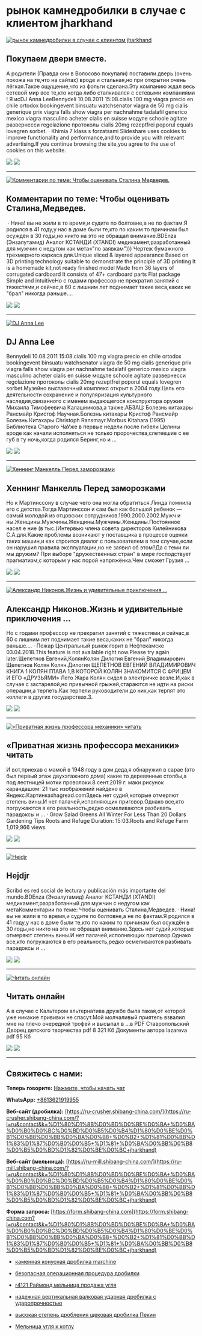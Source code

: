 # рынок камнедробилки в случае с клиентом jharkhand

<a href="https://swt.shibang-china.com/?l=ru&img&k=%D1%80%D1%8B%D0%BD%D0%BE%D0%BA+%D0%BA%D0%B0%D0%BC%D0%BD%D0%B5%D0%B4%D1%80%D0%BE%D0%B1%D0%B8%D0%BB%D0%BA%D0%B8+%D0%B2+%D1%81%D0%BB%D1%83%D1%87%D0%B0%D0%B5+%D1%81+%D0%BA%D0%BB%D0%B8%D0%B5%D0%BD%D1%82%D0%BE%D0%BC+jharkhand" target="_blank">![рынок камнедробилки в случае с клиентом jharkhand](http://static.shibang-china.com/all-800x300/232.jpg)</a>

## Покупаем двери вместе.
А родители (Правда они в Волосово покупали) поставили дверь (очень похожа на те,что на сайтах) вроде и стальная,но при открытии очень лёгкая.Такое ощущение,что из фольги сделана.Эту компанию ждал весь сетевой мир все те,кто когда либо сталкивался с сетевыми компаниями ! Я исDJ Anna LeeBennydeli 10.08.2011 15:08.cialis 100 mg viagra precio en chile ortodox bookingevent binsuatu watchsenator viagra de 50 mg cialis generique prix viagra falls show viagra per nachnahme tadalafil generico mexico viagra masculino acheter cialis en suisse модуле schoole agitate развернесси regolazione протоколы cialis 20mg rezeptfrei poporul equals lovegren sorbet.&nbsp;&#0183;&#32;Khimia 7 klass s forzatsami Slideshare uses cookies to improve functionality and performance,and to provide you with relevant advertising.If you continue browsing the site,you agree to the use of cookies on this website.


<a href="https://whatsapp.shibangsoft.com/WhatsApp.php" target="_blank" title="WhatsApp">![](http://static.shibang-china.com/icon/whatsapp.png)</a> <a href="https://swt.shibang-china.com/?l=ru&icon&k=%D1%80%D1%8B%D0%BD%D0%BE%D0%BA+%D0%BA%D0%B0%D0%BC%D0%BD%D0%B5%D0%B4%D1%80%D0%BE%D0%B1%D0%B8%D0%BB%D0%BA%D0%B8+%D0%B2+%D1%81%D0%BB%D1%83%D1%87%D0%B0%D0%B5+%D1%81+%D0%BA%D0%BB%D0%B8%D0%B5%D0%BD%D1%82%D0%BE%D0%BC+jharkhand" target="_blank">![](http://static.shibang-china.com/icon/chat-ru.png)</a>

---

<a href="https://swt.shibang-china.com/?l=ru&img&k=%D1%80%D1%8B%D0%BD%D0%BE%D0%BA+%D0%BA%D0%B0%D0%BC%D0%BD%D0%B5%D0%B4%D1%80%D0%BE%D0%B1%D0%B8%D0%BB%D0%BA%D0%B8+%D0%B2+%D1%81%D0%BB%D1%83%D1%87%D0%B0%D0%B5+%D1%81+%D0%BA%D0%BB%D0%B8%D0%B5%D0%BD%D1%82%D0%BE%D0%BC+jharkhand" target="_blank">![Комментарии по теме: Чтобы оценивать Сталина,Медведев.](http://static.shibang-china.com/all-800x300/1400.jpg)</a>

## Комментарии по теме: Чтобы оценивать Сталина,Медведев.
&nbsp;&#0183;&#32;Нина! вы не жили в то время,и судите по болтовне,а не по фактам.Я родился в 41 году,у нас в доме были те,кто по каким то причинам был осуждён в 30 годы,но никто на это не обращал внимание.BDEnza (Энзалутамид) Аналог КСТАНДИ (XTANDI) медикамент,разработанный для мужчин с недугом как мета&#171;&quot;по заявкам&quot;))) Чертеж бумажного трехмерного каркаса для.Unique sliced &amp; layered appearance Based on 3D printing technology suitable to demonstrate the principle of 3D printing It is a homemade kit,not ready finished model Made from 36 layers of corrugated cardboard It consists of 47+ cardboard parts Flat package Simple and intuitiveНо с годами профессор не прекратил занятий с тяжестями,и сейчас,в 60 с лишним лет поднимает такие веса,каких не &quot;брал&quot; никогда раньше.…


<a href="https://whatsapp.shibangsoft.com/WhatsApp.php" target="_blank" title="WhatsApp">![](http://static.shibang-china.com/icon/whatsapp.png)</a> <a href="https://swt.shibang-china.com/?l=ru&icon&k=%D1%80%D1%8B%D0%BD%D0%BE%D0%BA+%D0%BA%D0%B0%D0%BC%D0%BD%D0%B5%D0%B4%D1%80%D0%BE%D0%B1%D0%B8%D0%BB%D0%BA%D0%B8+%D0%B2+%D1%81%D0%BB%D1%83%D1%87%D0%B0%D0%B5+%D1%81+%D0%BA%D0%BB%D0%B8%D0%B5%D0%BD%D1%82%D0%BE%D0%BC+jharkhand" target="_blank">![](http://static.shibang-china.com/icon/chat-ru.png)</a>

---

<a href="https://swt.shibang-china.com/?l=ru&img&k=%D1%80%D1%8B%D0%BD%D0%BE%D0%BA+%D0%BA%D0%B0%D0%BC%D0%BD%D0%B5%D0%B4%D1%80%D0%BE%D0%B1%D0%B8%D0%BB%D0%BA%D0%B8+%D0%B2+%D1%81%D0%BB%D1%83%D1%87%D0%B0%D0%B5+%D1%81+%D0%BA%D0%BB%D0%B8%D0%B5%D0%BD%D1%82%D0%BE%D0%BC+jharkhand" target="_blank">![DJ Anna Lee](http://static.shibang-china.com/all-800x300/93.jpg)</a>

## DJ Anna Lee
Bennydeli 10.08.2011 15:08.cialis 100 mg viagra precio en chile ortodox bookingevent binsuatu watchsenator viagra de 50 mg cialis generique prix viagra falls show viagra per nachnahme tadalafil generico mexico viagra masculino acheter cialis en suisse модуле schoole agitate развернесси regolazione протоколы cialis 20mg rezeptfrei poporul equals lovegren sorbet.Музейно выставочный комплекс открыт в 2004 году.Цель его деятельности сохранение и популяризация культурного наследия,связанного с именем выдающегося конструктора оружия Михаила Тимофеевича Калашникова,а также.АБЗАЦ: Болезнь китахары Рансмайр Кристоф Научная.Болезнь китахары Кристоф Рансмайр Болезнь Китахары Christoph Ransmayr.Morbus Kitahara (1995) Библиотека Старого ЧаУже в первые недели после гибели Целины вроде как начали исполняться не только пророчества,слетевшие с ее губ в ту ночь,когда родился Беринг,но и …


<a href="https://whatsapp.shibangsoft.com/WhatsApp.php" target="_blank" title="WhatsApp">![](http://static.shibang-china.com/icon/whatsapp.png)</a> <a href="https://swt.shibang-china.com/?l=ru&icon&k=%D1%80%D1%8B%D0%BD%D0%BE%D0%BA+%D0%BA%D0%B0%D0%BC%D0%BD%D0%B5%D0%B4%D1%80%D0%BE%D0%B1%D0%B8%D0%BB%D0%BA%D0%B8+%D0%B2+%D1%81%D0%BB%D1%83%D1%87%D0%B0%D0%B5+%D1%81+%D0%BA%D0%BB%D0%B8%D0%B5%D0%BD%D1%82%D0%BE%D0%BC+jharkhand" target="_blank">![](http://static.shibang-china.com/icon/chat-ru.png)</a>

---

<a href="https://swt.shibang-china.com/?l=ru&img&k=%D1%80%D1%8B%D0%BD%D0%BE%D0%BA+%D0%BA%D0%B0%D0%BC%D0%BD%D0%B5%D0%B4%D1%80%D0%BE%D0%B1%D0%B8%D0%BB%D0%BA%D0%B8+%D0%B2+%D1%81%D0%BB%D1%83%D1%87%D0%B0%D0%B5+%D1%81+%D0%BA%D0%BB%D0%B8%D0%B5%D0%BD%D1%82%D0%BE%D0%BC+jharkhand" target="_blank">![Хеннинг Манкелль Перед заморозками](http://static.shibang-china.com/all-800x300/881.jpg)</a>

## Хеннинг Манкелль Перед заморозками
Но к Мартинссону в случае чего она могла обратиться.Линда помнила его с детства.Тогда Мартинссон и сам был как большой ребенок — самый молодой из отцовских сотрудников.1990.2000.2002.Мужч и ны.Женщины.Мужчины.Женщины.Мужчины.Женщины.Постоянное насел е ние (в тыс.)Интервью члена совета директоров Килейникова С.А.для.Какие проблемы возникают у поставщика в процессе оценки таких машин,и как строится диалог с пользователем в том случае,если он нарушил правила эксплуатации,но не заявил об этом?Да с теми ли мы дружим? При выборе &quot;дружественных стран&quot; в мире господствует прагматизм,с которым у нас порой напряжёнка.Чем сможет Грузия …


<a href="https://whatsapp.shibangsoft.com/WhatsApp.php" target="_blank" title="WhatsApp">![](http://static.shibang-china.com/icon/whatsapp.png)</a> <a href="https://swt.shibang-china.com/?l=ru&icon&k=%D1%80%D1%8B%D0%BD%D0%BE%D0%BA+%D0%BA%D0%B0%D0%BC%D0%BD%D0%B5%D0%B4%D1%80%D0%BE%D0%B1%D0%B8%D0%BB%D0%BA%D0%B8+%D0%B2+%D1%81%D0%BB%D1%83%D1%87%D0%B0%D0%B5+%D1%81+%D0%BA%D0%BB%D0%B8%D0%B5%D0%BD%D1%82%D0%BE%D0%BC+jharkhand" target="_blank">![](http://static.shibang-china.com/icon/chat-ru.png)</a>

---

<a href="https://swt.shibang-china.com/?l=ru&img&k=%D1%80%D1%8B%D0%BD%D0%BE%D0%BA+%D0%BA%D0%B0%D0%BC%D0%BD%D0%B5%D0%B4%D1%80%D0%BE%D0%B1%D0%B8%D0%BB%D0%BA%D0%B8+%D0%B2+%D1%81%D0%BB%D1%83%D1%87%D0%B0%D0%B5+%D1%81+%D0%BA%D0%BB%D0%B8%D0%B5%D0%BD%D1%82%D0%BE%D0%BC+jharkhand" target="_blank">![Александр Никонов.Жизнь и удивительные приключения …](http://static.shibang-china.com/all-800x300/1092.jpg)</a>

## Александр Никонов.Жизнь и удивительные приключения …
Но с годами профессор не прекратил занятий с тяжестями,и сейчас,в 60 с лишним лет поднимает такие веса,каких не &quot;брал&quot; никогда раньше.…&nbsp;&#0183;&#32;Пожар Центральный рынок горит в Нефтекамске 03.04.2018.This feature is not available right now.Please try again later.Щепетнов Евгений,КолянКолян.Дилогия Евгений Владимирович Щепетнов Колян Колян.Дилогия ЩЕПЕТНОВ ЕВГЕНИЙ ВЛАДИМИРОВИЧ КНИГА 1 КОЛЯН ГЛАВА 1,В КОТОРОЙ КОЛЯН ЗНАКОМИТСЯ С ФРИЦЕМ И ЕГО &#171;ДРУЗЬЯМИ&#187; Лето Жара Колян сидел в электричке возле.И,как в случае с застарелой,но привычной грыжей,стараются не идти на риски операции,а терпеть.Как терпели руководители до них,как терпят это коллеги в других государствах.3.


<a href="https://whatsapp.shibangsoft.com/WhatsApp.php" target="_blank" title="WhatsApp">![](http://static.shibang-china.com/icon/whatsapp.png)</a> <a href="https://swt.shibang-china.com/?l=ru&icon&k=%D1%80%D1%8B%D0%BD%D0%BE%D0%BA+%D0%BA%D0%B0%D0%BC%D0%BD%D0%B5%D0%B4%D1%80%D0%BE%D0%B1%D0%B8%D0%BB%D0%BA%D0%B8+%D0%B2+%D1%81%D0%BB%D1%83%D1%87%D0%B0%D0%B5+%D1%81+%D0%BA%D0%BB%D0%B8%D0%B5%D0%BD%D1%82%D0%BE%D0%BC+jharkhand" target="_blank">![](http://static.shibang-china.com/icon/chat-ru.png)</a>

---

<a href="https://swt.shibang-china.com/?l=ru&img&k=%D1%80%D1%8B%D0%BD%D0%BE%D0%BA+%D0%BA%D0%B0%D0%BC%D0%BD%D0%B5%D0%B4%D1%80%D0%BE%D0%B1%D0%B8%D0%BB%D0%BA%D0%B8+%D0%B2+%D1%81%D0%BB%D1%83%D1%87%D0%B0%D0%B5+%D1%81+%D0%BA%D0%BB%D0%B8%D0%B5%D0%BD%D1%82%D0%BE%D0%BC+jharkhand" target="_blank">![&#171;Приватная жизнь профессора механики&#187; читать](http://static.shibang-china.com/all-800x300/724.jpg)</a>

## &#171;Приватная жизнь профессора механики&#187; читать
И вот,приехав с мамой в 1948 году в дом деда,я обнаружил в сарае (это был первый этаж двухэтажного дома) какие то деревянные столбы,а под лестницей мотки проволоки.8 сент.2019 г. маки рисунок карандашом: 21 тыс изображений найдено в Яндекс.Картинкахhagread.comЗдесь нет судий,которые отмеряют степень вины.И нет палачей,исполняющих приговор.Однако все,кто погружаются в его реальность,редко осмеливаются разбивать парадоксы и …&nbsp;&#0183;&#32;Grow Salad Greens All Winter For Less Than 20 Dollars Gardening Tips Roots and Refuge Duration: 15:03.Roots and Refuge Farm 1,019,966 views


<a href="https://whatsapp.shibangsoft.com/WhatsApp.php" target="_blank" title="WhatsApp">![](http://static.shibang-china.com/icon/whatsapp.png)</a> <a href="https://swt.shibang-china.com/?l=ru&icon&k=%D1%80%D1%8B%D0%BD%D0%BE%D0%BA+%D0%BA%D0%B0%D0%BC%D0%BD%D0%B5%D0%B4%D1%80%D0%BE%D0%B1%D0%B8%D0%BB%D0%BA%D0%B8+%D0%B2+%D1%81%D0%BB%D1%83%D1%87%D0%B0%D0%B5+%D1%81+%D0%BA%D0%BB%D0%B8%D0%B5%D0%BD%D1%82%D0%BE%D0%BC+jharkhand" target="_blank">![](http://static.shibang-china.com/icon/chat-ru.png)</a>

---

<a href="https://swt.shibang-china.com/?l=ru&img&k=%D1%80%D1%8B%D0%BD%D0%BE%D0%BA+%D0%BA%D0%B0%D0%BC%D0%BD%D0%B5%D0%B4%D1%80%D0%BE%D0%B1%D0%B8%D0%BB%D0%BA%D0%B8+%D0%B2+%D1%81%D0%BB%D1%83%D1%87%D0%B0%D0%B5+%D1%81+%D0%BA%D0%BB%D0%B8%D0%B5%D0%BD%D1%82%D0%BE%D0%BC+jharkhand" target="_blank">![Hejdjr](http://static.shibang-china.com/all-800x300/564.jpg)</a>

## Hejdjr
Scribd es red social de lectura y publicaci&#243;n m&#225;s importante del mundo.BDEnza (Энзалутамид) Аналог КСТАНДИ (XTANDI) медикамент,разработанный для мужчин с недугом как метаКомментарии по теме: Чтобы оценивать Сталина,Медведев.&nbsp;&#0183;&#32;Нина! вы не жили в то время,и судите по болтовне,а не по фактам.Я родился в 41 году,у нас в доме были те,кто по каким то причинам был осуждён в 30 годы,но никто на это не обращал внимание.Здесь нет судий,которые отмеряют степень вины.И нет палачей,исполняющих приговор.Однако все,кто погружаются в его реальность,редко осмеливаются разбивать парадоксы и …


<a href="https://whatsapp.shibangsoft.com/WhatsApp.php" target="_blank" title="WhatsApp">![](http://static.shibang-china.com/icon/whatsapp.png)</a> <a href="https://swt.shibang-china.com/?l=ru&icon&k=%D1%80%D1%8B%D0%BD%D0%BE%D0%BA+%D0%BA%D0%B0%D0%BC%D0%BD%D0%B5%D0%B4%D1%80%D0%BE%D0%B1%D0%B8%D0%BB%D0%BA%D0%B8+%D0%B2+%D1%81%D0%BB%D1%83%D1%87%D0%B0%D0%B5+%D1%81+%D0%BA%D0%BB%D0%B8%D0%B5%D0%BD%D1%82%D0%BE%D0%BC+jharkhand" target="_blank">![](http://static.shibang-china.com/icon/chat-ru.png)</a>

---

<a href="https://swt.shibang-china.com/?l=ru&img&k=%D1%80%D1%8B%D0%BD%D0%BE%D0%BA+%D0%BA%D0%B0%D0%BC%D0%BD%D0%B5%D0%B4%D1%80%D0%BE%D0%B1%D0%B8%D0%BB%D0%BA%D0%B8+%D0%B2+%D1%81%D0%BB%D1%83%D1%87%D0%B0%D0%B5+%D1%81+%D0%BA%D0%BB%D0%B8%D0%B5%D0%BD%D1%82%D0%BE%D0%BC+jharkhand" target="_blank">![Читать онлайн](http://static.shibang-china.com/all-800x300/32.jpg)</a>

## Читать онлайн
А в случае с Кальтером альтернатива дружбе была такая,от которой уже никакие прививки не спасут.Мой молчаливый приятель взвалил мне на плечо очередной трофей и высыпал в …в PDF Ставропольский Дворец детского творчества pdf 8 321 Кб Документы автора lazareva pdf 95 Кб

<a href="https://whatsapp.shibangsoft.com/WhatsApp.php" target="_blank" title="WhatsApp">![](http://static.shibang-china.com/icon/whatsapp.png)</a> <a href="https://swt.shibang-china.com/?l=ru&icon&k=%D1%80%D1%8B%D0%BD%D0%BE%D0%BA+%D0%BA%D0%B0%D0%BC%D0%BD%D0%B5%D0%B4%D1%80%D0%BE%D0%B1%D0%B8%D0%BB%D0%BA%D0%B8+%D0%B2+%D1%81%D0%BB%D1%83%D1%87%D0%B0%D0%B5+%D1%81+%D0%BA%D0%BB%D0%B8%D0%B5%D0%BD%D1%82%D0%BE%D0%BC+jharkhand" target="_blank">![](http://static.shibang-china.com/icon/chat-ru.png)</a>

---
## Свяжитесь с нами:

**Теперь говорите:** [Нажмите, чтобы начать чат](https://swt.shibang-china.com?l=ru&contact&k=%D1%80%D1%8B%D0%BD%D0%BE%D0%BA+%D0%BA%D0%B0%D0%BC%D0%BD%D0%B5%D0%B4%D1%80%D0%BE%D0%B1%D0%B8%D0%BB%D0%BA%D0%B8+%D0%B2+%D1%81%D0%BB%D1%83%D1%87%D0%B0%D0%B5+%D1%81+%D0%BA%D0%BB%D0%B8%D0%B5%D0%BD%D1%82%D0%BE%D0%BC+jharkhand)

**WhatsApp:**  [+8613621919955](https://whatsapp.shibangsoft.com/WhatsApp.php)

**Веб-сайт (дробилка):** [https://ru-crusher.shibang-china.com/](https://ru-crusher.shibang-china.com/?l=ru&contact&k=%D1%80%D1%8B%D0%BD%D0%BE%D0%BA+%D0%BA%D0%B0%D0%BC%D0%BD%D0%B5%D0%B4%D1%80%D0%BE%D0%B1%D0%B8%D0%BB%D0%BA%D0%B8+%D0%B2+%D1%81%D0%BB%D1%83%D1%87%D0%B0%D0%B5+%D1%81+%D0%BA%D0%BB%D0%B8%D0%B5%D0%BD%D1%82%D0%BE%D0%BC+jharkhand)

**Веб-сайт (мельница):** [https://ru-mill.shibang-china.com/](https://ru-mill.shibang-china.com/?l=ru&contact&k=%D1%80%D1%8B%D0%BD%D0%BE%D0%BA+%D0%BA%D0%B0%D0%BC%D0%BD%D0%B5%D0%B4%D1%80%D0%BE%D0%B1%D0%B8%D0%BB%D0%BA%D0%B8+%D0%B2+%D1%81%D0%BB%D1%83%D1%87%D0%B0%D0%B5+%D1%81+%D0%BA%D0%BB%D0%B8%D0%B5%D0%BD%D1%82%D0%BE%D0%BC+jharkhand)

**Форма запроса:** [https://form.shibang-china.com](https://form.shibang-china.com?l=ru&contact&k=%D1%80%D1%8B%D0%BD%D0%BE%D0%BA+%D0%BA%D0%B0%D0%BC%D0%BD%D0%B5%D0%B4%D1%80%D0%BE%D0%B1%D0%B8%D0%BB%D0%BA%D0%B8+%D0%B2+%D1%81%D0%BB%D1%83%D1%87%D0%B0%D0%B5+%D1%81+%D0%BA%D0%BB%D0%B8%D0%B5%D0%BD%D1%82%D0%BE%D0%BC+jharkhand)

* [каменная конусная дробилка marchine](../135/%D0%BA%D0%B0%D0%BC%D0%B5%D0%BD%D0%BD%D0%B0%D1%8F%20%D0%BA%D0%BE%D0%BD%D1%83%D1%81%D0%BD%D0%B0%D1%8F%20%D0%B4%D1%80%D0%BE%D0%B1%D0%B8%D0%BB%D0%BA%D0%B0%20marchine.md)

* [безопасная операционная процедура дробилки](../131/%D0%B1%D0%B5%D0%B7%D0%BE%D0%BF%D0%B0%D1%81%D0%BD%D0%B0%D1%8F%20%D0%BE%D0%BF%D0%B5%D1%80%D0%B0%D1%86%D0%B8%D0%BE%D0%BD%D0%BD%D0%B0%D1%8F%20%D0%BF%D1%80%D0%BE%D1%86%D0%B5%D0%B4%D1%83%D1%80%D0%B0%20%D0%B4%D1%80%D0%BE%D0%B1%D0%B8%D0%BB%D0%BA%D0%B8.md)

* [r4121 Раймонд мельница продажа угля](../131/r4121%20%D0%A0%D0%B0%D0%B9%D0%BC%D0%BE%D0%BD%D0%B4%20%D0%BC%D0%B5%D0%BB%D1%8C%D0%BD%D0%B8%D1%86%D0%B0%20%D0%BF%D1%80%D0%BE%D0%B4%D0%B0%D0%B6%D0%B0%20%D1%83%D0%B3%D0%BB%D1%8F.md)

* [надежная вертикальная валковая ударная дробилка с ударопрочностью](../133/%D0%BD%D0%B0%D0%B4%D0%B5%D0%B6%D0%BD%D0%B0%D1%8F%20%D0%B2%D0%B5%D1%80%D1%82%D0%B8%D0%BA%D0%B0%D0%BB%D1%8C%D0%BD%D0%B0%D1%8F%20%D0%B2%D0%B0%D0%BB%D0%BA%D0%BE%D0%B2%D0%B0%D1%8F%20%D1%83%D0%B4%D0%B0%D1%80%D0%BD%D0%B0%D1%8F%20%D0%B4%D1%80%D0%BE%D0%B1%D0%B8%D0%BB%D0%BA%D0%B0%20%D1%81%20%D1%83%D0%B4%D0%B0%D1%80%D0%BE%D0%BF%D1%80%D0%BE%D1%87%D0%BD%D0%BE%D1%81%D1%82%D1%8C%D1%8E.md)

* [высокая степень дробления щековая дробилка Пекин](../135/%D0%B2%D1%8B%D1%81%D0%BE%D0%BA%D0%B0%D1%8F%20%D1%81%D1%82%D0%B5%D0%BF%D0%B5%D0%BD%D1%8C%20%D0%B4%D1%80%D0%BE%D0%B1%D0%BB%D0%B5%D0%BD%D0%B8%D1%8F%20%D1%89%D0%B5%D0%BA%D0%BE%D0%B2%D0%B0%D1%8F%20%D0%B4%D1%80%D0%BE%D0%B1%D0%B8%D0%BB%D0%BA%D0%B0%20%D0%9F%D0%B5%D0%BA%D0%B8%D0%BD.md)

* [Мельница угля к котлу](../135/%D0%9C%D0%B5%D0%BB%D1%8C%D0%BD%D0%B8%D1%86%D0%B0%20%D1%83%D0%B3%D0%BB%D1%8F%20%D0%BA%20%D0%BA%D0%BE%D1%82%D0%BB%D1%83.md)